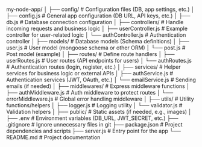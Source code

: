 my-node-app/
│
├── config/                # Configuration files (DB, app settings, etc.)
│   ├── config.js          # General app configuration (DB URL, API keys, etc.)
│   ├── db.js              # Database connection configuration
│
├── controllers/           # Handle incoming requests and business logic
│   ├── userController.js  # Example controller for user-related logic
│   └── authController.js  # Authentication controller
│
├── models/                # Database models (Schema definitions)
│   ├── user.js            # User model (mongoose schema or other ORM)
│   └── post.js            # Post model (example)
│
├── routes/                # Define route handlers
│   ├── userRoutes.js      # User routes (API endpoints for users)
│   └── authRoutes.js      # Authentication routes (login, register, etc.)
│
├── services/              # Helper services for business logic or external APIs
│   ├── authService.js     # Authentication services (JWT, OAuth, etc.)
│   └── emailService.js    # Sending emails (if needed)
│
├── middlewares/           # Express middleware functions
│   ├── authMiddleware.js  # Auth middleware to protect routes
│   └── errorMiddleware.js # Global error handling middleware
│
├── utils/                 # Utility functions/helpers
│   ├── logger.js          # Logging utility
│   └── validator.js       # Validation helpers
│
├── public/                # Static assets (if needed, e.g., images)
│
├── .env                   # Environment variables (DB_URL, JWT_SECRET, etc.)
├── .gitignore             # Ignore unnecessary files in git
├── package.json           # Project dependencies and scripts
├── server.js              # Entry point for the app
└── README.md              # Project documentation
